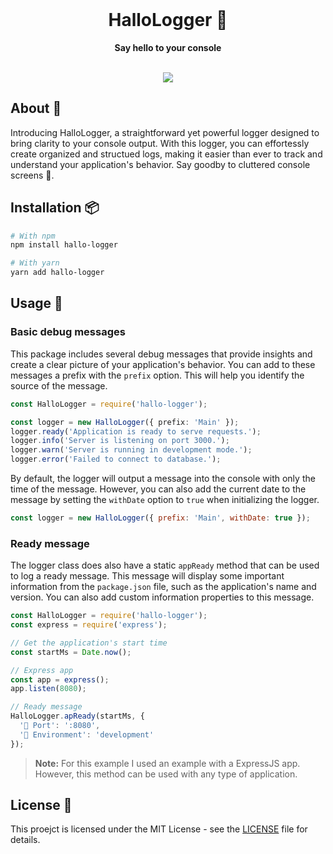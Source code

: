 <div align="center">
  <br />
  <h1>HalloLogger 🌳</h1>
  <strong>Say hello to your console</strong>
  <br />
  <br />
  <p>
    <a href="https://www.typescriptlang.org/" target="_blank"><img src="https://img.shields.io/badge/-TypeScript-000?style=for-the-badge&logo=typescript"></a>
  </p>
</div>

## About 📘

Introducing HalloLogger, a straightforward yet powerful logger designed to bring clarity to your console output. With this logger, you can effortessly create organized and structued logs, making it easier than ever to track and understand your application's behavior. Say goodby to cluttered console screens 👋.

## Installation 📦

```bash
# With npm
npm install hallo-logger

# With yarn
yarn add hallo-logger
```

## Usage 🚀

### Basic debug messages

This package includes several debug messages that provide insights and create a clear picture of your application's behavior. You can add to these messages a prefix with the `prefix` option. This will help you identify the source of the message.

```ts
const HalloLogger = require('hallo-logger');

const logger = new HalloLogger({ prefix: 'Main' });
logger.ready('Application is ready to serve requests.');
logger.info('Server is listening on port 3000.');
logger.warn('Server is running in development mode.');
logger.error('Failed to connect to database.');
```

By default, the logger will output a message into the console with only the time of the message. However, you can also add the current date to the message by setting the `withDate` option to `true` when initializing the logger.

```js
const logger = new HalloLogger({ prefix: 'Main', withDate: true });
```

### Ready message

The logger class does also have a static `appReady` method that can be used to log a ready message. This message will display some important information from the `package.json` file, such as the application's name and version. You can also add custom information properties to this message.

```js
const HalloLogger = require('hallo-logger');
const express = require('express');

// Get the application's start time
const startMs = Date.now();

// Express app
const app = express();
app.listen(8080);

// Ready message
HalloLogger.apReady(startMs, {
  '🚪 Port': ':8080',
  '🌳 Environment': 'development'
});
```

> **Note:** For this example I used an example with a ExpressJS app. However, this method can be used with any type of application.

## License 📜

This proejct is licensed under the MIT License - see the [LICENSE](LICENSE) file for details.
